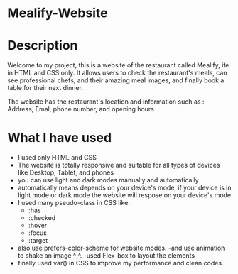 # Mealify-Website
# Description

Welcome to my project, this is a website of the restaurant called Mealify, ife in HTML and CSS only.
It allows users to check the restaurant's meals, can see professional chefs, and their amazing meal images, and finally book a table for their next dinner.

The website has the restaurant's location and information
such as :
Address, Emal, phone number, and opening hours

# What I have used

- I used only HTML and CSS
- The website is totally responsive and suitable for all types of devices like Desktop, Tablet, and phones
- you can use light and dark modes manually and automatically
- automatically means depends on your device's mode, if your device is in light mode or dark mode the website will respose on your device's mode
- I used many  pseudo-class in CSS like:
    - :has
    - :checked
    - :hover
    - :focus
    - :target
- also use prefers-color-scheme for website modes.
-and use animation to shake an image ^_^.
-used Flex-box to layout the elements
- finally used var() in CSS to improve my performance and clean codes.
